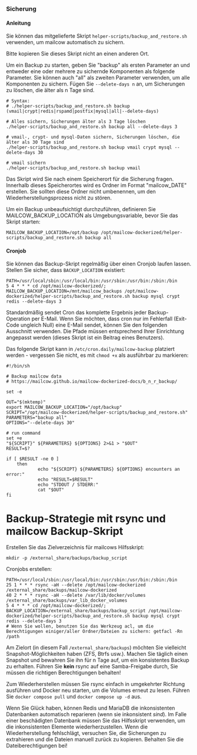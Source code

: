 ### Sicherung

#### Anleitung

Sie können das mitgelieferte Skript `helper-scripts/backup_and_restore.sh` verwenden, um mailcow automatisch zu sichern.

Bitte kopieren Sie dieses Skript nicht an einen anderen Ort.

Um ein Backup zu starten, geben Sie "backup" als ersten Parameter an und entweder eine oder mehrere zu sichernde Komponenten als folgende Parameter.
Sie können auch "all" als zweiten Parameter verwenden, um alle Komponenten zu sichern. Fügen Sie `--delete-days n` an, um Sicherungen zu löschen, die älter als n Tage sind.

```
# Syntax:
# ./helper-scripts/backup_and_restore.sh backup (vmail|crypt|redis|rspamd|postfix|mysql|all|--delete-days)

# Alles sichern, Sicherungen älter als 3 Tage löschen
./helper-scripts/backup_and_restore.sh backup all --delete-days 3

# vmail-, crypt- und mysql-Daten sichern, Sicherungen löschen, die älter als 30 Tage sind
./helper-scripts/backup_and_restore.sh backup vmail crypt mysql --delete-days 30

# vmail sichern
./helper-scripts/backup_and_restore.sh backup vmail

```

Das Skript wird Sie nach einem Speicherort für die Sicherung fragen. Innerhalb dieses Speicherortes wird es Ordner im Format "mailcow_DATE" erstellen.
Sie sollten diese Ordner nicht umbenennen, um den Wiederherstellungsprozess nicht zu stören.

Um ein Backup unbeaufsichtigt durchzuführen, definieren Sie MAILCOW_BACKUP_LOCATION als Umgebungsvariable, bevor Sie das Skript starten:

```
MAILCOW_BACKUP_LOCATION=/opt/backup /opt/mailcow-dockerized/helper-scripts/backup_and_restore.sh backup all
```

#### Cronjob

Sie können das Backup-Skript regelmäßig über einen Cronjob laufen lassen. Stellen Sie sicher, dass `BACKUP_LOCATION` existiert:

```
PATH=/usr/local/sbin:/usr/local/bin:/usr/sbin:/usr/bin:/sbin:/bin
5 4 * * * cd /opt/mailcow-dockerized/; MAILCOW_BACKUP_LOCATION=/mnt/mailcow_backups /opt/mailcow-dockerized/helper-scripts/backup_and_restore.sh backup mysql crypt redis --delete-days 3
```

Standardmäßig sendet Cron das komplette Ergebnis jeder Backup-Operation per E-Mail. Wenn Sie möchten, dass cron nur im Fehlerfall (Exit-Code ungleich Null) eine E-Mail sendet, können Sie den folgenden Ausschnitt verwenden. Die Pfade müssen entsprechend Ihrer Einrichtung angepasst werden (dieses Skript ist ein Beitrag eines Benutzers).

Das folgende Skript kann in `/etc/cron.daily/mailcow-backup` platziert werden - vergessen Sie nicht, es mit `chmod +x` als ausführbar zu markieren:

```
#!/bin/sh

# Backup mailcow data
# https://mailcow.github.io/mailcow-dockerized-docs/b_n_r_backup/

set -e

OUT="$(mktemp)"
export MAILCOW_BACKUP_LOCATION="/opt/backup"
SCRIPT="/opt/mailcow-dockerized/helper-scripts/backup_and_restore.sh"
PARAMETERS="backup all"
OPTIONS="--delete-days 30"

# run command
set +e
"${SCRIPT}" ${PARAMETERS} ${OPTIONS} 2>&1 > "$OUT"
RESULT=$?

if [ $RESULT -ne 0 ]
    then
            echo "${SCRIPT} ${PARAMETERS} ${OPTIONS} encounters an error:"
            echo "RESULT=$RESULT"
            echo "STDOUT / STDERR:"
            cat "$OUT"
fi
```

# Backup-Strategie mit rsync und mailcow Backup-Skript

Erstellen Sie das Zielverzeichnis für mailcows Hilfsskript:
```
mkdir -p /external_share/backups/backup_script
```

Cronjobs erstellen:
```
PATH=/usr/local/sbin:/usr/local/bin:/usr/sbin:/usr/bin:/sbin:/bin
25 1 * * * rsync -aH --delete /opt/mailcow-dockerized /external_share/backups/mailcow-dockerized
40 2 * * * rsync -aH --delete /var/lib/docker/volumes /external_share/backups/var_lib_docker_volumes
5 4 * * * cd /opt/mailcow-dockerized/; BACKUP_LOCATION=/external_share/backups/backup_script /opt/mailcow-dockerized/helper-scripts/backup_and_restore.sh backup mysql crypt redis --delete-days 3
# Wenn Sie wollen, benutzen Sie das Werkzeug acl, um die Berechtigungen einiger/aller Ordner/Dateien zu sichern: getfacl -Rn /path
```

Am Zielort (in diesem Fall `/external_share/backups`) möchten Sie vielleicht Snapshot-Möglichkeiten haben (ZFS, Btrfs usw.). Machen Sie täglich einen Snapshot und bewahren Sie ihn für n Tage auf, um ein konsistentes Backup zu erhalten.
Führen Sie **kein** rsync auf eine Samba-Freigabe durch, Sie müssen die richtigen Berechtigungen behalten!

Zum Wiederherstellen müssen Sie rsync einfach in umgekehrter Richtung ausführen und Docker neu starten, um die Volumes erneut zu lesen. Führen Sie `docker compose pull` und `docker compose up -d` aus.

Wenn Sie Glück haben, können Redis und MariaDB die inkonsistenten Datenbanken automatisch reparieren (wenn sie inkonsistent _sind_).
Im Falle einer beschädigten Datenbank müssen Sie das Hilfsskript verwenden, um die inkonsistenten Elemente wiederherzustellen. Wenn die Wiederherstellung fehlschlägt, versuchen Sie, die Sicherungen zu extrahieren und die Dateien manuell zurück zu kopieren. Behalten Sie die Dateiberechtigungen bei!
